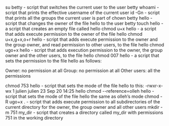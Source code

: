su betty - script that switches the current user to the user betty
whoami - script that prints the effective username of the current user
id -Gn - script that prints all the groups the current user is part of
chown betty hello -  script that changes the owner of the file hello to the user betty
touch hello - a script that creates an empty file called hello
chmod u+x hello - a script that adds execute permission to the owner of the file hello
chmod u+x,g+x,o+r hello - script that adds execute permission to the owner and the group owner, and read permission to other users, to the file hello
chmod ugo+x hello - script that adds execution permission to the owner, the group owner and the other users, to the file hello
chmod 007 hello -  a script that sets the permission to the file hello as follows:

Owner: no permission at all
Group: no permission at all
Other users: all the permissions

chmod 753 hello -  script that sets the mode of the file hello to this: -rwxr-x-wx 1 julien julien 23 Sep 20 14:25 hello
chmod --reference=olleh hello - script that sets the mode of the file hello the same as olleh’s mode
chmod -R ugo+x . -  script that adds execute permission to all subdirectories of the current directory for the owner, the group owner and all other users
mkdir -m 751 my_dir - script that creates a directory called my_dir with permissions 751 in the working directory

